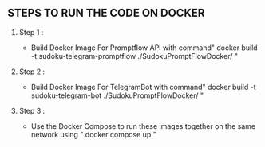 ## STEPS TO RUN THE CODE ON DOCKER

1. Step 1 :
    - Build Docker Image For Promptflow API with command" docker build -t sudoku-telegram-promptflow ./SudokuPromptFlowDocker/ "

2. Step 2 :
    - Build Docker Image For TelegramBot with command" docker build -t sudoku-telegram-bot ./SudokuPromptFlowDocker/ "

3. Step 3 : 
    - Use the Docker Compose to run these images together on the same network using " docker compose up " 
